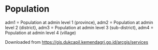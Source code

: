 # Population

adm1 = Population at admin level 1 (province), 
adm2 = Population at admin level 2 (district), 
adm3 = Population at admin level 3 (sub-district), 
adm4 = Population at admin level 4 (village)

Downloaded from https://gis.dukcapil.kemendagri.go.id/arcgis/services

